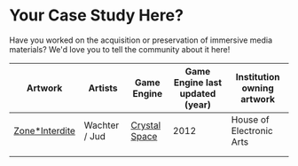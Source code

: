 # Your Case Study Here?

Have you worked on the acquisition or preservation of immersive media materials? We'd love you to tell the community about it here!&#x20;

| Artwork                                                                      | Artists       | Game Engine                                                   | Game Engine last updated (year) | Institution owning artwork |
| ---------------------------------------------------------------------------- | ------------- | ------------------------------------------------------------- | ------------------------------- | -------------------------- |
| [Zone\*Interdite](https://www.hek.ch/en/collection/artworks/zone-interdite/) | Wachter / Jud | [Crystal Space](https://en.wikipedia.org/wiki/Crystal\_Space) | 2012                            | House of Electronic Arts   |
|                                                                              |               |                                                               |                                 |                            |
|                                                                              |               |                                                               |                                 |                            |
